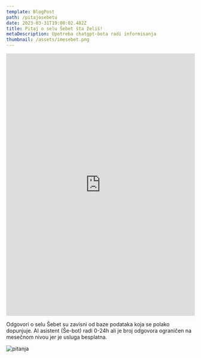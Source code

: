 ```yaml
---
template: BlogPost
path: /pitajosebetu
date: 2023-03-31T19:00:02.482Z
title: Pitaj o selu Šebet šta želiš!
metaDescription: Upotreba chatgpt-bota radi informisanja
thumbnail: /assets/imesebet.png
---
```

<iframe src="https://www.chatbase.co/chatbot-iframe/o--ebetu-docx-3oy2o9lj1" width="100%" height="700" frameborder="0" ></iframe>

Odgovori o selu Šebet su zavisni od baze podataka koja se polako dopunjuje. AI asistent (Še-bot) radi 0-24h ali je broj odgovora ograničen na mesečnom nivou jer je usluga besplatna.

![pitanja](/assets/livechat.jpeg "Postavi pitanje")
